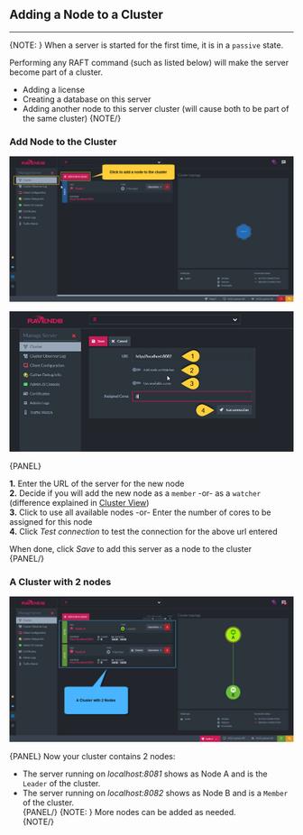 ﻿## Adding a Node to a Cluster
---

{NOTE: }
When a server is started for the first time, it is in a `passive` state.  

Performing any RAFT command (such as listed below) will make the server become part of a cluster.

* Adding a license
* Creating a database on this server
* Adding another node to this server cluster (will cause both to be part of the same cluster)
{NOTE/}

### Add Node to the Cluster

![Figure 1. Click to add a new node](images/cluster-add-node-1.png "Click to add a new node")

![Figure 2. Adding a new node](images/cluster-add-node-2.png "Adding a new Node")

{PANEL}

**1.** Enter the URL of the server for the new node  
**2.** Decide if you will add the new node as a `member` -or- as a `watcher` (difference explained in [Cluster View](cluster-view))  
**3.** Click to use all available nodes -or- Enter the number of cores to be assigned for this node  
**4.** Click _Test connection_ to test the connection for the above url entered  

When done, click *Save* to add this server as a node to the cluster  
{PANEL/}

### A Cluster with 2 nodes

![Figure 3. Cluster with 2 nodes](images/cluster-add-node-3.png "Cluster with 2 nodes")

{PANEL}
Now your cluster contains 2 nodes:  

* The server running on _localhost:8081_ shows as Node A and is the `Leader` of the cluster.  
* The server running on _localhost:8082_ shows as Node B and is a `Member` of the cluster.  
{PANEL/}
{NOTE: }
 More nodes can be added as needed.  
{NOTE/}
